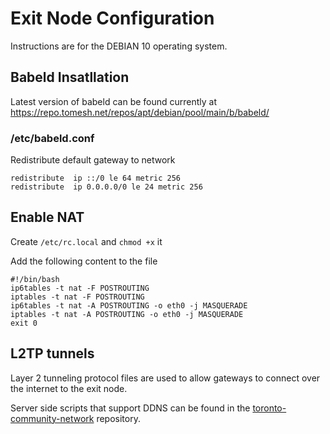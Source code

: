 # Exit Node Configuration

Instructions are for the DEBIAN 10 operating system.

## Babeld Insatllation

Latest version of babeld can be found currently at 
https://repo.tomesh.net/repos/apt/debian/pool/main/b/babeld/

### /etc/babeld.conf

Redistribute default gateway to network

```
redistribute  ip ::/0 le 64 metric 256
redistribute  ip 0.0.0.0/0 le 24 metric 256
```

## Enable NAT

Create `/etc/rc.local` and `chmod +x` it

Add the following content to the file

```
#!/bin/bash
ip6tables -t nat -F POSTROUTING
iptables -t nat -F POSTROUTING
ip6tables -t nat -A POSTROUTING -o eth0 -j MASQUERADE
iptables -t nat -A POSTROUTING -o eth0 -j MASQUERADE
exit 0
```

## L2TP tunnels

Layer 2 tunneling protocol files are used to allow gateways to connect over the internet to the exit node.

Server side scripts that support DDNS can be found in the [toronto-community-network](https://github.com/tomeshnet/toronto-community-network/tree/master/network/scripts/l2tp-tunnel-endpoint) repository.

